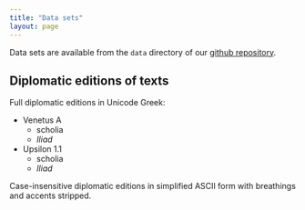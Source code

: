 ```yaml
---
title: "Data sets"
layout: page
---
```


Data sets are available from the `data` directory of our [github repository](https://github.com/neelsmith/transmission-evolution).

## Diplomatic editions of texts

Full diplomatic editions in Unicode Greek:

- Venetus A
    - scholia
    - *Iliad*
- Upsilon 1.1
    - scholia
    - *Iliad*

Case-insensitive diplomatic editions in simplified ASCII form with breathings and accents stripped.
